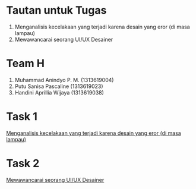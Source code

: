 # Tautan untuk Tugas
  1. Menganalisis kecelakaan yang terjadi karena desain yang eror (di masa lampau)
  2. Mewawancarai seorang UI/UX Desainer
  
# Team H
  1. Muhammad Anindyo P. M.  (1313619004)
  2. Putu Sanisa Pascaline   (1313619023)
  3. Handini Aprillia Wijaya (1313619038)
  
# Task 1 
[Menganalisis kecelakaan yang terjadi karena desain yang eror (di masa lampau)](Task-1/README.md)

# Task 2
[Mewawancarai seorang UI/UX Desainer](Task-2/README.md)
